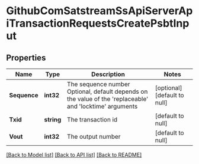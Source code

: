 # GithubComSatstreamSsApiServerApiTransactionRequestsCreatePsbtInput

## Properties
Name | Type | Description | Notes
------------ | ------------- | ------------- | -------------
**Sequence** | **int32** | The sequence number Optional, default depends on the value of the &#x27;replaceable&#x27; and &#x27;locktime&#x27; arguments | [optional] [default to null]
**Txid** | **string** | The transaction id | [default to null]
**Vout** | **int32** | The output number | [default to null]

[[Back to Model list]](../README.md#documentation-for-models) [[Back to API list]](../README.md#documentation-for-api-endpoints) [[Back to README]](../README.md)

